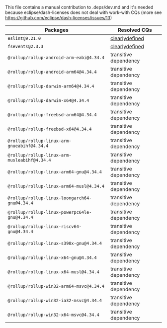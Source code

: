 This file contains a manual contribution to .deps/dev.md and it's needed because eclipse/dash-licenses does not deal with work-with CQs (more see https://github.com/eclipse/dash-licenses/issues/13)

| Packages | Resolved CQs |
| --- | --- |
| `eslint@9.21.0` | [clearlydefined](https://clearlydefined.io/definitions/npm/npmjs/-/eslint/9.21.0) |
| `fsevents@2.3.3` | [clearlydefined](https://clearlydefined.io/definitions/npm/npmjs/-/fsevents/2.3.3) |
| `@rollup/rollup-android-arm-eabi@4.34.4` | transitive dependency |
| `@rollup/rollup-android-arm64@4.34.4` | transitive dependency |
| `@rollup/rollup-darwin-arm64@4.34.4` | transitive dependency |
| `@rollup/rollup-darwin-x64@4.34.4` | transitive dependency |
| `@rollup/rollup-freebsd-arm64@4.34.4` | transitive dependency |
| `@rollup/rollup-freebsd-x64@4.34.4` | transitive dependency |
| `@rollup/rollup-linux-arm-gnueabihf@4.34.4` | transitive dependency |
| `@rollup/rollup-linux-arm-musleabihf@4.34.4` | transitive dependency |
| `@rollup/rollup-linux-arm64-gnu@4.34.4` | transitive dependency |
| `@rollup/rollup-linux-arm64-musl@4.34.4` | transitive dependency |
| `@rollup/rollup-linux-loongarch64-gnu@4.34.4` | transitive dependency |
| `@rollup/rollup-linux-powerpc64le-gnu@4.34.4` | transitive dependency |
| `@rollup/rollup-linux-riscv64-gnu@4.34.4` | transitive dependency |
| `@rollup/rollup-linux-s390x-gnu@4.34.4` | transitive dependency |
| `@rollup/rollup-linux-x64-gnu@4.34.4` | transitive dependency |
| `@rollup/rollup-linux-x64-musl@4.34.4` | transitive dependency |
| `@rollup/rollup-win32-arm64-msvc@4.34.4` | transitive dependency |
| `@rollup/rollup-win32-ia32-msvc@4.34.4` | transitive dependency |
| `@rollup/rollup-win32-x64-msvc@4.34.4` | transitive dependency |
